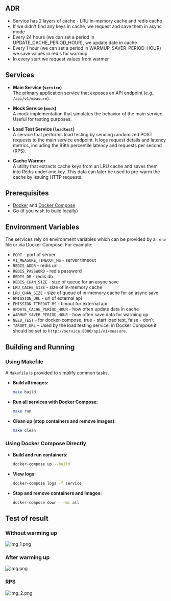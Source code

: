 ## ADR
  - Service has 2 layers of cache - LRU in-memory cache and redis cache
  - If we didn't find any keys in cache, we request and save them in async mode
  - Every 24 hours (we can set a period in UPDATE_CACHE_PERIOD_HOUR), we update date in cache
  - Every 1 hour (we can set a period in WARMUP_SAVER_PERIOD_HOUR) we save values in redis for warmup
  - In every start we request values from warmer

## Services

- **Main Service (`service`)**  
  The primary application service that exposes an API endpoint (e.g., `/api/v1/measure`).

- **Mock Service (`mock`)**  
  A mock implementation that simulates the behavior of the main service. Useful for testing purposes.

- **Load Test Service (`loadtest`)**  
  A service that performs load testing by sending randomized POST requests to the main service endpoint. It logs request details and latency metrics, including the 99th percentile latency and requests per second (RPS).

- **Cache Warmer**  
  A utility that extracts cache keys from an LRU cache and saves them into Redis under one key. This data can later be used to pre-warm the cache by issuing HTTP requests.

## Prerequisites

- [Docker](https://www.docker.com/get-started) and [Docker Compose](https://docs.docker.com/compose/)
- Go (if you wish to build locally)

## Environment Variables

The services rely on environment variables which can be provided by a `.env` file or via Docker Compose. For example:

- `PORT` - port of server
- `V1_MEASURE_TIMEOUT_MS` - server timeout
- `REDIS_ADDR` - redis url 
- `REDIS_PASSWORD` - redis password
- `REDIS_DB` - redis db
- `REDIS_CHAN_SIZE` - size of queue for an async save
- `LRU_CACHE_SIZE` - size of in-memory cache
- `LRU_CHAN_SIZE` - size of queue of in-memory cache for an async save 
- `EMISSION_URL` - url of external api
- `EMISSION_TIMEOUT_MS` - timout for external api
- `UPDATE_CACHE_PERIOD_HOUR` - how often update data in cache
- `WARMUP_SAVER_PERIOD_HOUR` - how often save data for warming up
- `NEED_TEST` - for docker-compose, true - start load test, false - don't
- `TARGET_URL` – Used by the load testing service; in Docker Compose it should be set to `http://service:8080/api/v1/measure`.

## Building and Running

### Using Makefile

A `Makefile` is provided to simplify common tasks.

- **Build all images:**

  ```bash
  make build
  
- **Run all services with Docker Compose:**

  ```bash
  make run
  
- **Clean up (stop containers and remove images):**

  ```bash
  make clean

### Using Docker Compose Directly

- **Build and run containers:**

  ```bash
  docker-compose up --build

- **View logs:**

  ```bash
  docker-compose logs -f service

- **Stop and remove containers and images:**

  ```bash
  docker-compose down --rmi all
  
## Test of result 
### Without warming up
![img_1.png](doc/img_1.png)

### After warming up
![img.png](doc/img.png)

### RPS
![img_2.png](doc/img_2.png)